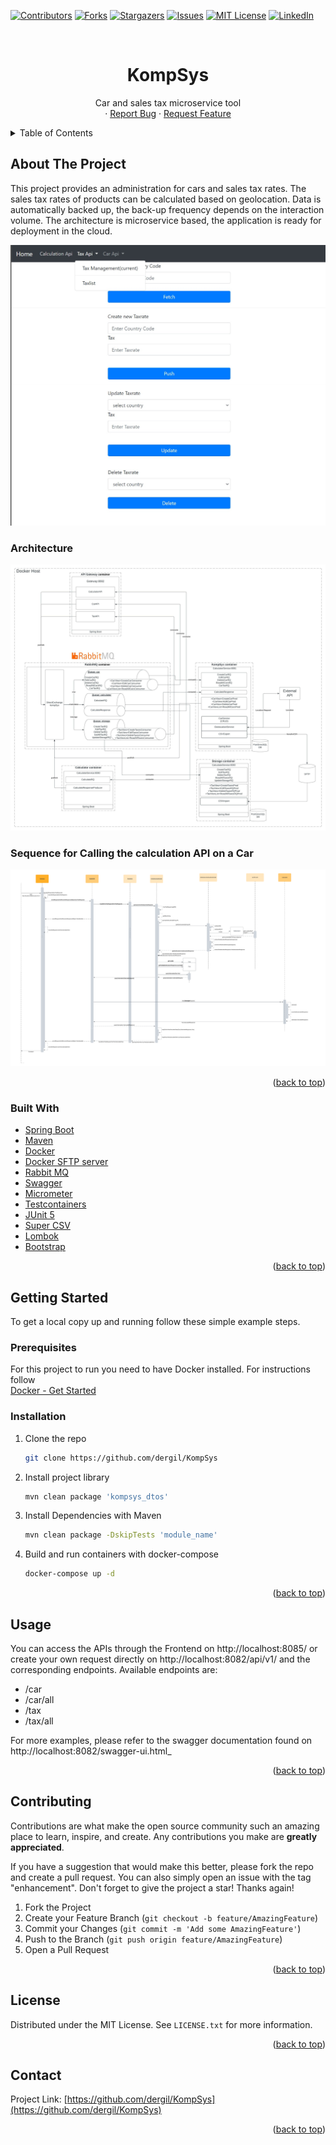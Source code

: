 [![Contributors][contributors-shield]][contributors-url]
[![Forks][forks-shield]][forks-url]
[![Stargazers][stars-shield]][stars-url]
[![Issues][issues-shield]][issues-url]
[![MIT License][license-shield]][license-url]
[![LinkedIn][linkedin-shield]][linkedin-url]



<!-- PROJECT LOGO -->
<br />
<div align="center">
<h1 align="center">KompSys</h1>

  <p align="center">
    Car and sales tax microservice tool
    <br />
    ·
    <a href="https://github.com/dergil/KompSys/issues">Report Bug</a>
    ·
    <a href="https://github.com/dergil/KompSys/issues">Request Feature</a>
  </p>
</div>



<!-- TABLE OF CONTENTS -->
<details>
  <summary>Table of Contents</summary>
  <ol>
    <li>
      <a href="#about-the-project">About The Project</a>
      <ul>
        <li><a href="#built-with">Built With</a></li>
      </ul>
    </li>
    <li>
      <a href="#getting-started">Getting Started</a>
      <ul>
        <li><a href="#prerequisites">Prerequisites</a></li>
        <li><a href="#installation">Installation</a></li>
      </ul>
    </li>
    <li><a href="#usage">Usage</a></li>
    <li><a href="#roadmap">Roadmap</a></li>
    <li><a href="#contributing">Contributing</a></li>
    <li><a href="#license">License</a></li>
    <li><a href="#contact">Contact</a></li>
    <li><a href="#acknowledgments">Acknowledgments</a></li>
  </ol>
</details>



<!-- ABOUT THE PROJECT -->

## About The Project

This project provides an administration for cars and sales tax rates. 
The sales tax rates of products can be calculated based on geolocation.
Data is automatically backed up, the back-up frequency depends on the interaction volume.
The architecture is microservice based, the application is ready for deployment in the cloud.



![](Project_screenshot.jpg)
### Architecture
![](architecture.jpeg)
### Sequence for Calling the calculation API on a Car
![](Sequenz.png)

<p align="right">(<a href="#top">back to top</a>)</p>

### Built With

* [Spring Boot](https://spring.io/)
* [Maven](https://maven.apache.org/)
* [Docker](https://docker.com/)
* [Docker SFTP server](https://github.com/atmoz/sftp)
* [Rabbit MQ](https://www.rabbitmq.com/)
* [Swagger](https://swagger.io/)
* [Micrometer](https://micrometer.io/)
* [Testcontainers](https://www.testcontainers.org/)
* [JUnit 5](https://junit.org/junit5/)
* [Super CSV](http://super-csv.github.io/)
* [Lombok](https://projectlombok.org/)
* [Bootstrap](https://getbootstrap.com/)

<p align="right">(<a href="#top">back to top</a>)</p>



<!-- GETTING STARTED -->

## Getting Started

To get a local copy up and running follow these simple example steps.

### Prerequisites

For this project to run you need to have Docker installed. For instructions follow <br>[Docker - Get Started](https://www.docker.com/get-started/) 

### Installation

1. Clone the repo
   ```sh
   git clone https://github.com/dergil/KompSys
   ```
2. Install project library
   ```sh
   mvn clean package 'kompsys_dtos'
   ```
3. Install Dependencies with Maven
   ```sh
   mvn clean package -DskipTests 'module_name'
   ```
4. Build and run containers with docker-compose
   ```sh
   docker-compose up -d
   ```

<p align="right">(<a href="#top">back to top</a>)</p>



<!-- USAGE EXAMPLES -->

## Usage

You can access the APIs through the Frontend on http://localhost:8085/ or create your own request directly on http://localhost:8082/api/v1/ and the corresponding endpoints.
Available endpoints are:
- /car
- /car/all
- /tax
- /tax/all

For more examples, please refer to the swagger documentation found on http://localhost:8082/swagger-ui.html_

<p align="right">(<a href="#top">back to top</a>)</p>

<!-- CONTRIBUTING -->

## Contributing

Contributions are what make the open source community such an amazing place to learn, inspire, and create. Any
contributions you make are **greatly appreciated**.

If you have a suggestion that would make this better, please fork the repo and create a pull request. You can also
simply open an issue with the tag "enhancement". Don't forget to give the project a star! Thanks again!

1. Fork the Project
2. Create your Feature Branch (`git checkout -b feature/AmazingFeature`)
3. Commit your Changes (`git commit -m 'Add some AmazingFeature'`)
4. Push to the Branch (`git push origin feature/AmazingFeature`)
5. Open a Pull Request

<p align="right">(<a href="#top">back to top</a>)</p>


<!-- LICENSE -->

## License

Distributed under the MIT License. See `LICENSE.txt` for more information.

<p align="right">(<a href="#top">back to top</a>)</p>



<!-- CONTACT -->

## Contact

Project Link: [https://github.com/dergil/KompSys](https://github.com/dergil/KompSys)

<p align="right">(<a href="#top">back to top</a>)</p>



<!-- MARKDOWN LINKS & IMAGES -->
<!-- https://www.markdownguide.org/basic-syntax/#reference-style-links -->

[contributors-shield]: https://img.shields.io/github/contributors/dergil/KompSys.svg?style=for-the-badge

[contributors-url]: https://github.com/dergil/KompSys/graphs/contributors

[forks-shield]: https://img.shields.io/github/forks/dergil/KompSys.svg?style=for-the-badge

[forks-url]: https://github.com/dergil/KompSys/network/members

[stars-shield]: https://img.shields.io/github/stars/dergil/KompSys.svg?style=for-the-badge

[stars-url]: https://github.com/dergil/KompSys/stargazers

[issues-shield]: https://img.shields.io/github/issues/dergil/KompSys.svg?style=for-the-badge

[issues-url]: https://github.com/dergil/KompSys/issues

[license-shield]: https://img.shields.io/github/license/dergil/KompSys.svg?style=for-the-badge

[license-url]: https://github.com/dergil/KompSys/LICENSE.txt

[linkedin-shield]: https://img.shields.io/badge/-LinkedIn-black.svg?style=for-the-badge&logo=linkedin&colorB=555

[linkedin-url]: https://linkedin.com/in/philipp-dahlke

[product-screenshot]: images/screenshot.png
